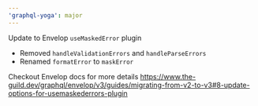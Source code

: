 ```yaml
---
'graphql-yoga': major
---
```


Update to Envelop `useMaskedError` plugin

- Removed `handleValidationErrors` and `handleParseErrors`
- Renamed `formatError` to `maskError`

Checkout Envelop docs for more details https://www.the-guild.dev/graphql/envelop/v3/guides/migrating-from-v2-to-v3#8-update-options-for-usemaskederrors-plugin
